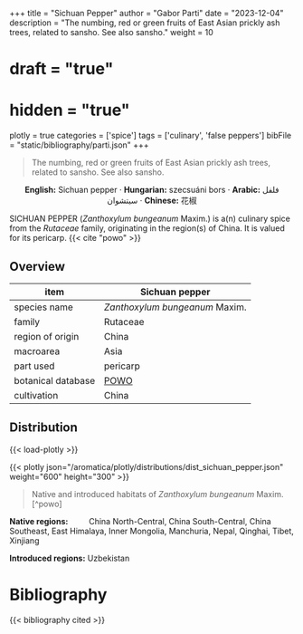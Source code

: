 +++
title = "Sichuan Pepper"
author = "Gabor Parti"
date = "2023-12-04"
description = "The numbing, red or green fruits of East Asian prickly ash trees, related to sansho. See also sansho."
weight = 10
# draft = "true"
# hidden = "true"
plotly = true
categories = ['spice']
tags = ['culinary', 'false peppers']
bibFile = "static/bibliography/parti.json"
+++

>The numbing, red or green fruits of East Asian prickly ash trees, related to sansho. See also sansho.

<center>

**English:** Sichuan pepper · **Hungarian:** szecsuáni bors · **Arabic:** <span class="arabic-text" dir="rtl">فلفل سيتشوان</span> · **Chinese:** <span class="traditional-chinese-text">花椒</span> 

</center>

SICHUAN PEPPER (*Zanthoxylum bungeanum* Maxim.) is a(n) culinary spice from the *Rutaceae* family, originating in the region(s) of China. It is valued for its pericarp. {{< cite "powo" >}}

## Overview

|       item       |                   Sichuan pepper                  |
|------------------|---------------------------------------------------|
|   species name   |           *Zanthoxylum bungeanum* Maxim.          |
|      family      |                      Rutaceae                     |
| region of origin |                       China                       |
|     macroarea    |                        Asia                       |
|     part used    |                      pericarp                     |
|botanical database|[POWO](https://powo.science.kew.org/taxon/775625-1)|
|    cultivation   |                       China                       |



## Distribution

{{< load-plotly >}}

{{< plotly json="/aromatica/plotly/distributions/dist_sichuan_pepper.json" weight="600" height="300" >}}

>Native and introduced habitats of *Zanthoxylum bungeanum* Maxim.[^powo]

<p style="text-align:left;">

**Native regions:** &ensp; &ensp; &ensp; China North-Central, China South-Central, China Southeast, East Himalaya, Inner Mongolia, Manchuria, Nepal, Qinghai, Tibet, Xinjiang

**Introduced regions:** Uzbekistan

</p>



# Bibliography

{{< bibliography cited >}}

